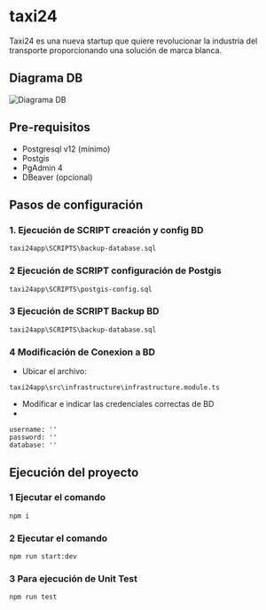 # taxi24

Taxi24 es una nueva startup que quiere revolucionar la industria del transporte proporcionando una solución de marca blanca.

## Diagrama DB
![Diagrama DB](https://github.com/dnniz/taxi24/assets/26588181/bfe56d70-5676-4a32-8aa0-3bcf794e4768)

## Pre-requisitos
- Postgresql v12 (mínimo)
- Postgis
- PgAdmin 4
- DBeaver (opcional)

## Pasos de configuración

### 1. Ejecución de SCRIPT creación y config BD

```shell
taxi24app\SCRIPTS\backup-database.sql
```

### 2 Ejecución de SCRIPT configuración de Postgis
```shell
taxi24app\SCRIPTS\postgis-config.sql
```
### 3 Ejecución de SCRIPT Backup BD

```shell
taxi24app\SCRIPTS\backup-database.sql
```

### 4 Modificación de Conexion a BD

- Ubicar el archivo:

```shell
taxi24app\src\infrastructure\infrastructure.module.ts
```

- Modificar e indicar las credenciales correctas de BD
- 
```shell
username: ''
password: ''
database: ''
```

## Ejecución del proyecto

### 1 Ejecutar el comando
```shell
npm i
```
### 2 Ejecutar el comando

```shell
npm run start:dev
```

### 3  Para ejecución de Unit Test
```shell
npm run test
```



